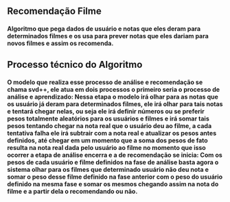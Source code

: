 ## Recomendação Filme

#### Algoritmo que pega dados de usuário e notas que eles deram para determinados filmes e os usa para prever notas que eles dariam para novos filmes e assim os recomenda. 

## Processo técnico do Algoritmo

#### O modelo que realiza esse processo de análise e recomendação se chama svd++, ele atua em dois processos o primeiro seria o processo de análise e aprendizado: Nessa etapa o modelo irá olhar para as notas que os usuário já deram para determinados filmes, ele irá olhar para tais notas e tentará chegar nelas, ou seja ele irá definir números ou se preferir pesos totalmente aleatórios para os usuários e filmes e irá somar tais pesos tentando chegar na nota real que o usuário deu ao filme, a cada tentativa falha ele irá subtrair com a nota real e atualizar os pesos antes definidos, até chegar em um momento que a soma dos pesos de fato resulta na nota real dada pelo usuário ao filme no momento que isso ocorrer a etapa de análise encerra e a de recomendação se inicia: Com os pesos de cada usuário e filme definidos na fase de análise basta agora o sistema olhar para os filmes que determinado usuário não deu nota e somar o peso desse filme definido na fase anterior com o peso do usuário definido na mesma fase e somar os mesmos chegando assim na nota do filme e a partir dela o recomendando ou não. 

